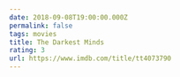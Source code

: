 ```yaml
---
date: 2018-09-08T19:00:00.000Z
permalink: false
tags: movies
title: The Darkest Minds
rating: 3
url: https://www.imdb.com/title/tt4073790
---
```

